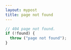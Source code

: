 ```yaml
---
layout: mypost
title: page not found
---
```


```js
// 404 page not found.
if (!found) {
  throw ("page not found");
}
```

